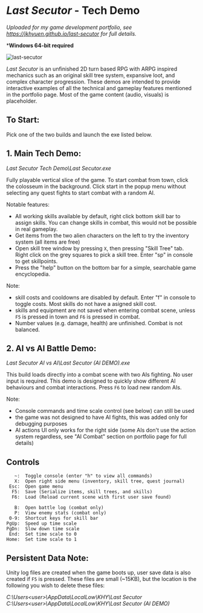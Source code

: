# *Last Secutor* - Tech Demo
*Uploaded for my game development portfolio, see https://jkhyuen.github.io/last-secutor for full details.*

***Windows 64-bit required** 

![last-secutor](https://github.com/JKHYuen/LastSecutorBuild/assets/53157428/2eb9e8d6-0fd0-4f9e-8589-0ca0a219762a)

*Last Secutor* is an unfinished 2D turn based RPG with ARPG inspired mechanics such as an original skill tree system, expansive loot, and complex character progression. These demos are intended to provide interactive examples of all the technical and gameplay features mentioned in the portfolio page. Most of the game content (audio, visuals) is placeholder.

## To Start:
Pick one of the two builds and launch the exe listed below.

## 1. **Main Tech Demo**:
*Last Secutor Tech Demo\Last Secutor.exe*

Fully playable vertical slice of the game. To start combat from town, click the colosseum in the background. Click start in the popup menu without selecting any quest fights to start combat with a random AI. 

Notable features:
 - All working skills available by default, right click bottom skill bar to assign skills. You can change skills in combat, this would not be possible in real gameplay.
 - Get items from the two alien characters on the left to try the inventory system (all items are free)
 - Open skill tree window by pressing ```X```, then pressing "Skill Tree" tab. Right click on the grey squares to pick a skill tree. Enter "sp" in console to get skillpoints.
 - Press the "help" button on the bottom bar for a simple, searchable game encyclopedia.

Note:
 - skill costs and cooldowns are disabled by default. Enter "f" in console to toggle costs. Most skills do not have a asigned skill cost.
 - skills and equipment are not saved when entering combat scene, unless ```F5``` is pressed in town and ```F6``` is pressed in combat.
 - Number values (e.g. damage, health) are unfinished. Combat is not balanced.

## 2. **AI vs AI Battle Demo**: 
*Last Secutor AI vs AI\Last Secutor (AI DEMO).exe*

This build loads directly into a combat scene with two AIs fighting. No user input is required. This demo is designed to quickly show different AI behaviours and combat interactions.  Press ```F6``` to load new random AIs. 

Note:
 - Console commands and time scale control (see below) can still be used
 - the game was not designed to have AI fights, this was added only for debugging purposes
 - AI actions UI only works for the right side (some AIs don't use the action system regardless, see "AI Combat" section on portfolio page for full details)

## Controls
       ~:  Toggle console (enter "h" to view all commands)
       X:  Open right side menu (inventory, skill tree, quest journal)
     Esc:  Open game menu
      F5:  Save (Serialize items, skill trees, and skills)
      F6:  Load (Reload current scene with first user save found)

       B:  Open battle log (combat only)
       P:  View enemy stats (combat only)
     0-9:  Shortcut keys for skill bar
    PgUp:  Speed up time scale
    PgDn:  Slow down time scale
     End:  Set time scale to 0
    Home:  Set time scale to 1

## Persistent Data Note:
Unity log files are created when the game boots up, user save data is also created if ```F5``` is pressed. These files are small (~15KB), but the location is the following you wish to delete these files:

*C:\Users\<user>\AppData\LocalLow\KHY\Last Secutor*\
*C:\Users\<user>\AppData\LocalLow\KHY\Last Secutor (AI DEMO)*
